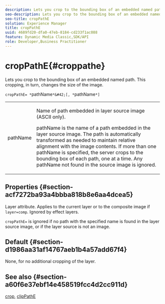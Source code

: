 ```yaml
---
description: Lets you crop to the bounding box of an embedded named path. This cropping, in turn, changes the size of the image.
seo-description: Lets you crop to the bounding box of an embedded named path. This cropping, in turn, changes the size of the image.
seo-title: cropPathE
solution: Experience Manager
title: cropPathE
uuid: 4689fd20-dfa0-47eb-8184-cd233f1ac088
feature: Dynamic Media Classic,SDK/API
role: Developer,Business Practitioner
---
```


# cropPathE{#croppathe}

Lets you crop to the bounding box of an embedded named path. This cropping, in turn, changes the size of the image.

 `cropPathE= *`pathName`*&#42;[, *`pathName`*]`

<table id="table_598304852E844456AB3AC9FF1F178B71"> 
 <tbody> 
  <tr> 
   <td colname="col1"> <p><span class="codeph"><span class="varname"> pathName</span></span> </p> </td> 
   <td colname="col2"> <p>Name of path embedded in layer source image (ASCII only). </p> <p> <span class="codeph"><span class="varname"> pathName</span></span> is the name of a path embedded in the layer source image. The path is automatically transformed as needed to maintain relative alignment with the image contents. If more than one <span class="codeph"><span class="varname"> pathName</span></span> is specified, the server crops to the bounding box of each path, one at a time. Any <span class="codeph"><span class="varname"> pathName</span></span> not found in the source image is ignored. </p> </td> 
  </tr> 
 </tbody> 
</table>

## Properties {#section-acf7272ba93a4bbba818b8e6aa4dcea5}

Layer attribute. Applies to the current layer or to the composite image if `layer=comp`. Ignored by effect layers.

`cropPathE=` is ignored if no path with the specified name is found in the layer source image, or if the layer source is not an image.

## Default {#section-d1986aa31af14767aeb1b4a57add67f4}

None, for no additional cropping of the layer.

## See also {#section-a60f6e37ebf14e458519fcc4d2cc911d}

[crop](../../../../../is-api/http-ref/image-serving-api-ref/c-http-protocol-reference/c-command-reference/r-crop.md#reference-6fd0f6399966446ab4425ce050572eab), [clipPathE](../../../../../is-api/http-ref/image-serving-api-ref/c-http-protocol-reference/c-command-reference/r-clippath.md#reference-8139b1b52dc54749b51b109521ddf83d) 

